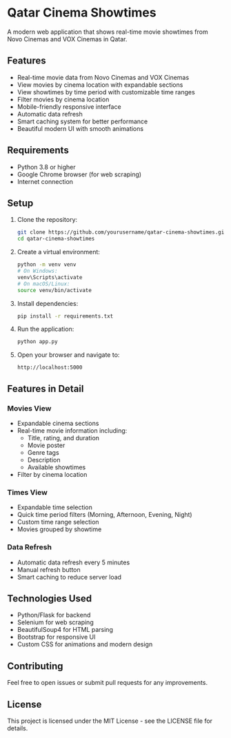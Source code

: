 # Qatar Cinema Showtimes

A modern web application that shows real-time movie showtimes from Novo Cinemas and VOX Cinemas in Qatar.

## Features
- Real-time movie data from Novo Cinemas and VOX Cinemas
- View movies by cinema location with expandable sections
- View showtimes by time period with customizable time ranges
- Filter movies by cinema location
- Mobile-friendly responsive interface
- Automatic data refresh
- Smart caching system for better performance
- Beautiful modern UI with smooth animations

## Requirements
- Python 3.8 or higher
- Google Chrome browser (for web scraping)
- Internet connection

## Setup
1. Clone the repository:
   ```bash
   git clone https://github.com/yourusername/qatar-cinema-showtimes.git
   cd qatar-cinema-showtimes
   ```

2. Create a virtual environment:
   ```bash
   python -m venv venv
   # On Windows:
   venv\Scripts\activate
   # On macOS/Linux:
   source venv/bin/activate
   ```

3. Install dependencies:
   ```bash
   pip install -r requirements.txt
   ```

4. Run the application:
   ```bash
   python app.py
   ```

5. Open your browser and navigate to:
   ```
   http://localhost:5000
   ```

## Features in Detail

### Movies View
- Expandable cinema sections
- Real-time movie information including:
  - Title, rating, and duration
  - Movie poster
  - Genre tags
  - Description
  - Available showtimes
- Filter by cinema location

### Times View
- Expandable time selection
- Quick time period filters (Morning, Afternoon, Evening, Night)
- Custom time range selection
- Movies grouped by showtime

### Data Refresh
- Automatic data refresh every 5 minutes
- Manual refresh button
- Smart caching to reduce server load

## Technologies Used
- Python/Flask for backend
- Selenium for web scraping
- BeautifulSoup4 for HTML parsing
- Bootstrap for responsive UI
- Custom CSS for animations and modern design

## Contributing
Feel free to open issues or submit pull requests for any improvements.

## License
This project is licensed under the MIT License - see the LICENSE file for details. 